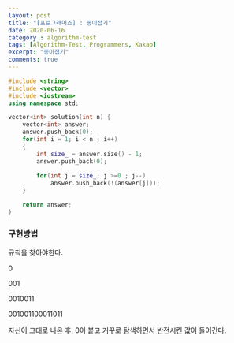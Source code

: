 ```yaml
---
layout: post
title: "[프로그래머스] : 종이접기"
date: 2020-06-16
category : algorithm-test
tags: [Algorithm-Test, Programmers, Kakao]
excerpt: "종이접기"
comments: true
---
```


```c++
#include <string>
#include <vector>
#include <iostream>
using namespace std;

vector<int> solution(int n) {
    vector<int> answer;
    answer.push_back(0);
    for(int i = 1; i < n ; i++)
    {
        int size_ = answer.size() - 1;
        answer.push_back(0);
    
        for(int j = size_; j >=0 ; j--)
            answer.push_back(!(answer[j]));
    }

    return answer;
}
```

### 구현방법

규칙을 찾아야한다.

0

001

0010011

001001100011011

자신이 그대로 나온 후, 0이 붙고 거꾸로 탐색하면서 반전시킨 값이 들어간다. 